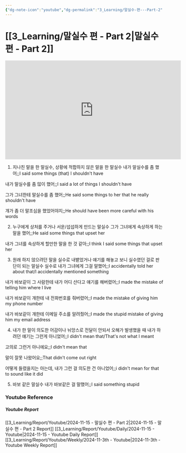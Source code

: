 ```yaml
---
{"dg-note-icon":"youtube","dg-permalink":"3_Learning/말실수-편---Part-2","created-date":"2024-11-15 11:57:58 pm","date":"2024-11-15","type":"youtube","tags":["youtube","english","flashcards"],"aliases":null,"youtuber":"빨모쌤","channelName":"라이브 아카데미","link":"https://www.youtube.com/watch?v=D8UmFlDYjX4","img":"https://img.youtube.com/vi/D8UmFlDYjX4/0.jpg","dg-publish":true,"permalink":"/3_Learning/말실수-편---Part-2/","dgPassFrontmatter":true,"noteIcon":"youtube"}
---
```


# [[3_Learning/말실수 편 - Part 2\|말실수 편 - Part 2]]


<div class="container-root"><span></span></div><div><div class="container-root"><iframe width="560" height="315" src="https://www.youtube.com/embed/D8UmFlDYjX4" title="YouTube video player" frameborder="0" allow="accelerometer; autoplay; clipboard-write; encrypted-media; gyroscope; picture-in-picture; web-share" allowfullscreen=""></iframe></div></div>

1. 지나친 말을 한 말실수, 상황에 적합하지 않은 말을 한 말실수
내가 말실수를 좀 했어;;I said some things (that) I shouldn't have
<!--SR:!2024-12-01,11,270-->
내가 말실수를 좀 많이 했어;;I said a lot of things I shouldn't have
<!--SR:!2024-11-27,3,250-->
그가 그녀한테 말실수를 좀 했어;;He said some things to her that he really shouldn't have
<!--SR:!2024-11-29,9,250-->
걔가 좀 더 말조심을 했었어야지;;He should have been more careful with his words
<!--SR:!2024-12-04,14,290-->

2. 누구에게 상처를 주거나 서운/섭섭하게 만드는 말실수
그가 그녀에게 속상하게 하는 말을 했어;;He said some things that upset her
<!--SR:!2024-11-30,10,270-->
내가 그녀를 속상하게 할만한 말을 한 것 같아;;I think I said some things that upset her
<!--SR:!2024-11-29,7,270-->

3. 원래 하지 않으려던 말을 실수로 내뱉었거나 얘기를 해놓고 보니 실수였던 걸로 판단이 되는 말실수
실수로 내가 그녀에게 그걸 말했어;;I accidentally told her about that/I accidentally mentioned something
<!--SR:!2024-12-03,9,250-->
내가 바보같이 그 사람한테 내가 어디 산다고 얘기를 해버렸어;;I made the mistake of telling him where I live
<!--SR:!2024-11-30,10,270-->
내가 바보같이 걔한테 내 전화번호를 줘버렸어;;I made the mistake of giving him my phone number
<!--SR:!2024-12-01,11,270-->
내가 바보같이 걔한테 이메일 주소를 알려줬어;;I made the stupid mistake of giving him my email address
<!--SR:!2024-12-04,14,290-->

4. 내가 한 말이 의도한 어감이나 뉘앙스로 전달이 안되서 오해가 발생했을 때
내가 하려던 얘기는 그런게 아니었어;;I didn't mean that/That's not what I meant
<!--SR:!2024-11-29,9,250-->
고의로 그런거 아니에요;;I didn't mean that
<!--SR:!2024-11-30,10,270-->
말이 잘못 나왔어요;;That didn't come out right
<!--SR:!2024-11-29,7,270-->
어떻게 들렸을지는 아는데, 내가 그런 걸 의도한 건 아니었어;;i didn't mean for that to sound like it did
<!--SR:!2024-11-27,5,230-->

5. 바보 같은 말실수
내가 바보같은 걸 말했어;;I said something stupid
<!--SR:!2024-12-01,11,270-->










### Youtube Reference
##### Youtube Report
[[3_Learning/Report/Youtube/2024-11-15 - 말실수 편 - Part 2\|2024-11-15 - 말실수 편 - Part 2 Report]]
[[3_Learning/Report/Youtube/Daily/2024-11-15 - Youtube\|2024-11-15 - Youtube Daily Report]]
[[3_Learning/Report/Youtube/Weekly/2024-11-3th - Youtube\|2024-11-3th - Youtube Weekly Report]]

